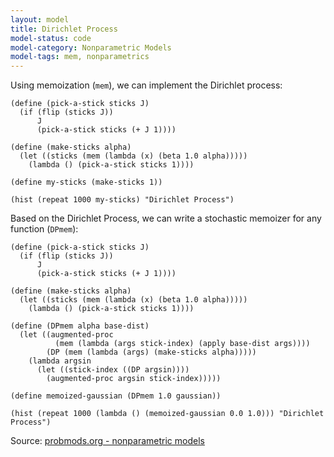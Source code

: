 ```yaml
---
layout: model
title: Dirichlet Process
model-status: code
model-category: Nonparametric Models
model-tags: mem, nonparametrics
---
```


Using memoization (`mem`), we can implement the Dirichlet process:

    (define (pick-a-stick sticks J)
      (if (flip (sticks J))
          J
          (pick-a-stick sticks (+ J 1))))
    
    (define (make-sticks alpha)
      (let ((sticks (mem (lambda (x) (beta 1.0 alpha)))))
        (lambda () (pick-a-stick sticks 1))))
    
    (define my-sticks (make-sticks 1))

    (hist (repeat 1000 my-sticks) "Dirichlet Process")
    
Based on the Dirichlet Process, we can write a stochastic memoizer for any function (`DPmem`):

    (define (pick-a-stick sticks J)
      (if (flip (sticks J))
          J
          (pick-a-stick sticks (+ J 1))))
    
    (define (make-sticks alpha)
      (let ((sticks (mem (lambda (x) (beta 1.0 alpha)))))
        (lambda () (pick-a-stick sticks 1))))
    
    (define (DPmem alpha base-dist)
      (let ((augmented-proc
              (mem (lambda (args stick-index) (apply base-dist args))))
            (DP (mem (lambda (args) (make-sticks alpha)))))
        (lambda argsin
          (let ((stick-index ((DP argsin))))
            (augmented-proc argsin stick-index)))))

    (define memoized-gaussian (DPmem 1.0 gaussian))
    
    (hist (repeat 1000 (lambda () (memoized-gaussian 0.0 1.0))) "Dirichlet Process")

Source: [probmods.org - nonparametric models](https://probmods.org/non-parametric-models.html)
